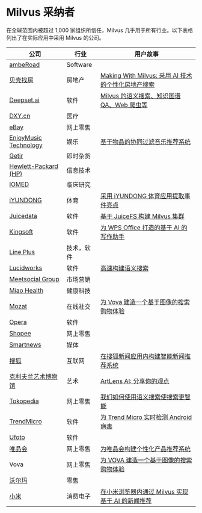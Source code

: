 


# Milvus 采纳者
在全球范围内被超过 1,000 家组织所信任，Milvus 几乎用于所有行业。以下表格列出了在实际应用中采用 Milvus 的公司。

| 公司                                                 | 行业          | 用户故事                                             |
| ------------------------------------------------------------ | ---------------------- | ------------------------------------------------------------ |
| [ambeRoad](https://amberoad.de/?lang=en) |  Software| |
| [贝壳找房](https://investors.ke.com/about-us)                                                | 房地产           | [Making With Milvus: 采用 AI 技术的个性化房地产搜索](https://milvus.io/blog/Making-With-Milvus-AI-Infused-Proptech-for-Personalized-Real-Estate-Search.md)                                              |                                             |
|[Deepset.ai](https://deepset.ai/)                                                    | 软件         |[Milvus 的语义搜索、知识图谱 QA、Web 爬虫等](https://medium.com/deepset-ai/semantic-search-with-milvus-knowledge-graph-qa-web-crawlers-and-more-837451eae9fa)                                             |
| [DXY.cn](https://en.wikipedia.org/wiki/DXY.cn)                                                  | 医疗           |
| [eBay](https://en.wikipedia.org/wiki/EBay) | 网上零售| |
| [EnjoyMusic Technology](https://enjoymusic.ai/about)                                                 | 娱乐          |[基于物品的协同过滤音乐推荐系统](https://milvus.io/blog/music-recommender-system-item-based-collaborative-filtering-milvus.md)                                          |
| [Getir](https://getir.com/) | 即时杂货 | |
| [Hewlett-Packard (HP)](https://en.wikipedia.org/wiki/Hewlett-Packard)   | 信息技术          |                                        |
| [IOMED](https://iomed.health/)   | 临床研究          |                                        |
| [iYUNDONG](http://yundong.ai/)                                                 | 体育        | [采用 iYUNDONG 体育应用提取事件亮点](https://milvus.io/blog/Extracting-Events-Highlights-Using-iYUNDONG-Sports-App.md)                                          |
| [Juicedata](https://juicefs.com/aboutus)                                                | 软件         |[基于 JuiceFS 构建 Milvus 集群](https://milvus.io/blog/building-a-milvus-cluster-based-on-juicefs.md)                  |
| [Kingsoft](https://en.wikipedia.org/wiki/Kingsoft)                                              | 软件         | [为 WPS Office 打造的基于 AI 的写作助手](https://milvus.io/blog/Building-an-AI-Powered-Writing-Assistant-with-WPS-Office.md)                                              |
| [Line Plus](https://linecorp.com/en/company/info) |  技术，软件| |
| [Lucidworks](https://en.wikipedia.org/wiki/Lucidworks)                                                 | 软件         | [高速构建语义搜索](https://milvus.io/blog/build-semantic-search-at-speed-milvus-lucidworks.md)                                             |
| [Meetsocial Group](https://www.meetsocial.com/company.html)                                                  | 市场营销         |                                              |
| [Miao Health](https://www.miao.cn/portal/about?l=en-us)                                                  | 健康科技         |                                            |
| [Mozat](http://www.mozat.com/home)                                                | 在线社交| [为 Vova 建造一个基于图像的搜索购物体验](https://milvus.io/blog/building-a-search-by-image-shopping-experience-with-vova-and-milvus.md)          |                                             |
| [Opera](https://en.wikipedia.org/wiki/Opera_(company))                                                 | 软件           |                                           |
| [Shopee](https://en.wikipedia.org/wiki/Shopee) |  网上零售| |
| [Smartnews](https://about.smartnews.com/en/) |  媒体| |
| [搜狐](https://en.wikipedia.org/wiki/Sohu)                                                 |互联网         | [在搜狐新闻应用内构建智能新闻推荐系统](https://milvus.io/blog/building-an-intelligent-news-recommendation-system-inside-sohu-news-app.md)                                             |
| [克利夫兰艺术博物馆](https://en.wikipedia.org/wiki/Cleveland_Museum_of_Art)                                                | 艺术         | [ArtLens AI: 分享你的观点](https://milvus.io/blog/ArtLens-AI-Share-Your-View.md)                                               |
| [Tokopedia](https://en.wikipedia.org/wiki/Tokopedia)                                               | 网上零售           | [我们如何使用语义搜索使搜索更智能](https://milvus.io/blog/How-we-used-semantic-search-to-make-our-search-10-x-smarter.md)                           |
| [TrendMicro](https://en.wikipedia.org/wiki/Trend_Micro)                                               | 软件         | [为 Trend Micro 实时检测 Android 病毒](https://milvus.io/blog/Making-with-Milvus-Detecting-Android-Viruses-in-Real-Time-for-Trend-Micro.md)                                             |
| [Ufoto](https://www.ufotosoft.com/en/index_en.html)                                               | 软件           |                                                |
| [唯品会](https://en.wikipedia.org/wiki/Vipshop)                                                | 网上零售| [为唯品会构建个性化产品推荐系统](https://milvus.io/blog/building-a-personalized-product-recommender-system-with-vipshop-and-milvus.md)    |                                               |
| Vova                                               | 网上零售        | [为 VOVA 建造一个基于图像的搜索购物体验](https://milvus.io/blog/building-a-search-by-image-shopping-experience-with-vova-and-milvus.md)                                             |
| [沃尔玛](https://en.wikipedia.org/wiki/Walmart) |  零售| |
| [小米](https://en.wikipedia.org/wiki/Xiaomi)                                                 | 消费电子          | [在小米浏览器内通过 Milvus 实现基于 AI 的新闻推荐](https://milvus.io/blog/Making-with-Milvus-AI-Powered-News-Recommendation-Inside-Xiaomi-Mobile-Browser.md)                                |
  
